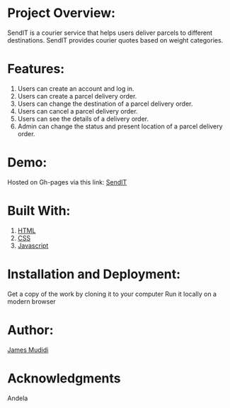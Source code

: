 # Project Overview:
SendIT is a courier service that helps users deliver parcels to different destinations. SendIT provides courier quotes based on weight categories.

# Features:
1. Users can create an account and log in.
2. Users can create a parcel delivery order.
3. Users can change the destination of a parcel delivery order.
4. Users can cancel a parcel delivery order.
5. Users can see the details of a delivery order.
6. Admin can change the status and present location of a parcel delivery order.

# Demo:
Hosted on Gh-pages via this link:
<a href="https://jamesmudidi.github.io/SendIT/">SendIT</a>

# Built With:
<ol>
<li><a href="https://www.w3schools.com/html/html_intro.asp" rel="nofollow">HTML</a></li>
<li><a href="https://www.w3schools.com/css/css_intro.asp" rel="nofollow">CSS</a></li>
<li><a href="https://www.w3schools.com/js/default.asp" rel="nofollow">Javascript</a></li>
</ol>

# Installation and Deployment:
Get a copy of the work by cloning it to your computer
Run it locally on a modern browser

# Author:
<a href="https://github.com/JamesMudidi" rel="nofollow">James Mudidi</a>

# Acknowledgments
Andela

